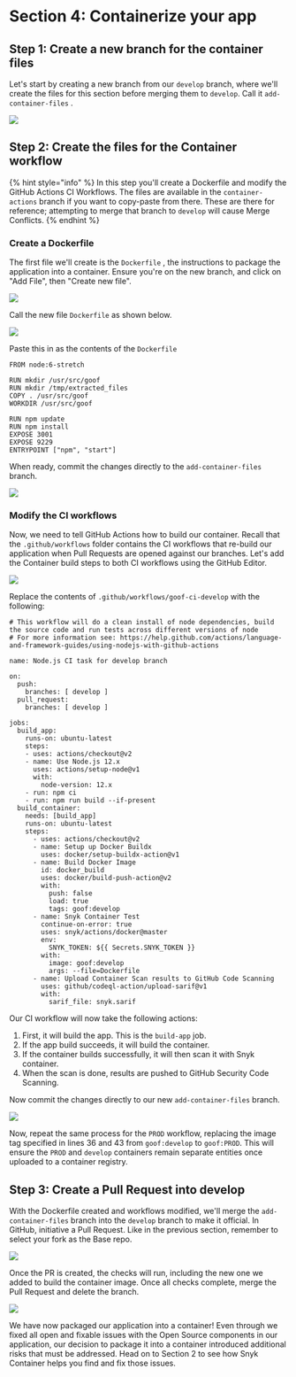 # Section 4: Containerize your app

## Step 1: Create a new branch for the container files

Let's start by creating a new branch from our `develop` branch, where we'll create the files for this section before merging them to `develop`. Call it `add-container-files` .

![](../../../.gitbook/assets/gh-container-newbranch.png)

## Step 2: Create the files for the Container workflow

{% hint style="info" %}
In this step you'll create a Dockerfile and modify the GitHub Actions CI Workflows. The files are available in the `container-actions` branch if you want to copy-paste from there. These are there for reference; attempting to merge that branch to `develop` will cause Merge Conflicts.
{% endhint %}

### Create a Dockerfile

The first file we'll create is the `Dockerfile` , the instructions to package the application into a container. Ensure you're on the new branch, and click on "Add File", then "Create new file".

![](../../../.gitbook/assets/gh-container-createnewfile.png)

Call the new file `Dockerfile` as shown below.

![](../../../.gitbook/assets/gh-container-createdockerfile.png)

Paste this in as the contents of the `Dockerfile`

```text
FROM node:6-stretch

RUN mkdir /usr/src/goof
RUN mkdir /tmp/extracted_files
COPY . /usr/src/goof
WORKDIR /usr/src/goof

RUN npm update
RUN npm install
EXPOSE 3001
EXPOSE 9229
ENTRYPOINT ["npm", "start"]
```

When ready, commit the changes directly to the `add-container-files` branch.

![](../../../.gitbook/assets/gh-container-createdockerfile2.png)

### Modify the CI workflows

Now, we need to tell GitHub Actions how to build our container. Recall that the `.github/workflows` folder contains the CI workflows that re-build our application when Pull Requests are opened against our branches. Let's add the Container build steps to both CI workflows using the GitHub Editor.

![](../../../.gitbook/assets/gh-container-editdevelopci.png)

Replace the contents of `.github/workflows/goof-ci-develop` with the following:

```text
# This workflow will do a clean install of node dependencies, build the source code and run tests across different versions of node
# For more information see: https://help.github.com/actions/language-and-framework-guides/using-nodejs-with-github-actions

name: Node.js CI task for develop branch

on:
  push:
    branches: [ develop ]
  pull_request:
    branches: [ develop ]

jobs:
  build_app:
    runs-on: ubuntu-latest
    steps:
    - uses: actions/checkout@v2
    - name: Use Node.js 12.x
      uses: actions/setup-node@v1
      with:
        node-version: 12.x
    - run: npm ci
    - run: npm run build --if-present
  build_container:
    needs: [build_app]
    runs-on: ubuntu-latest
    steps:
      - uses: actions/checkout@v2
      - name: Setup up Docker Buildx
        uses: docker/setup-buildx-action@v1
      - name: Build Docker Image
        id: docker_build
        uses: docker/build-push-action@v2
        with:
          push: false
          load: true
          tags: goof:develop         
      - name: Snyk Container Test
        continue-on-error: true
        uses: snyk/actions/docker@master
        env:
          SNYK_TOKEN: ${{ Secrets.SNYK_TOKEN }}
        with:
          image: goof:develop
          args: --file=Dockerfile
      - name: Upload Container Scan results to GitHub Code Scanning
        uses: github/codeql-action/upload-sarif@v1
        with:
          sarif_file: snyk.sarif
```

Our CI workflow will now take the following actions:

1. First, it will build the app. This is the `build-app` job. 
2. If the app build succeeds, it will build the container.
3. If the container builds successfully, it will then scan it with Snyk container. 
4. When the scan is done, results are pushed to GitHub Security Code Scanning.

Now commit the changes directly to our new `add-container-files` branch.

![](../../../.gitbook/assets/gh-container-commitcontainerci.png)

Now, repeat the same process for the `PROD` workflow, replacing the image tag specified in lines 36 and 43 from `goof:develop` to `goof:PROD`. This will ensure the `PROD` and `develop` containers remain separate entities once uploaded to a container registry.

## Step 3: Create a Pull Request into develop

With the Dockerfile created and workflows modified, we'll merge the `add-container-files` branch into the `develop` branch to make it official. In GitHub, initiative a Pull Request. Like in the previous section, remember to select your fork as the Base repo.

![](../../../.gitbook/assets/gh-container-addfilespr.png)

Once the PR is created, the checks will run, including the new one we added to build the container image. Once all checks complete, merge the Pull Request and delete the branch.

![](../../../.gitbook/assets/gh-container-addfileprchecks.png)

We have now packaged our application into a container! Even through we fixed all open and fixable issues with the Open Source components in our application, our decision to package it into a container introduced additional risks that must be addressed. Head on to Section 2 to see how Snyk Container helps you find and fix those issues.

